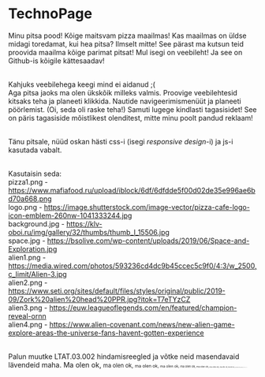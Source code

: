 # TechnoPage

Minu pitsa pood! Kõige maitsvam pizza maailmas! Kas maailmas on üldse midagi toredamat, kui hea pitsa? Ilmselt mitte! See pärast ma kutsun teid proovida maailma kõige parimat pitsat! Mul isegi on veebileht! Ja see on Github-is kõigile kättesaadav!<br><br>

Kahjuks veebilehega keegi mind ei aidanud ;(<br>
Aga pitsa jaoks ma olen ükskõik milleks valmis. Proovige veebilehtesid kitsaks teha ja planeeti klikkida. Nautide navigeerimismenüüt ja planeeti pöörlemist. (Oi, seda oli raske teha!) Samuti lugege kindlasti tagasisidet! See on päris tagasiside mõistlikest olenditest, mitte minu poolt pandud reklaam!<br><br>

Tänu pitsale, nüüd oskan hästi css-i (isegi <i>responsive design</i>-i) ja js-i kasutada vabalt.<br><br>

Kasutaisin seda:
<br>pizza1.png - https://www.mafiafood.ru/upload/iblock/6df/6dfdde5f00d02de35e996ae6bd70a668.png
<br>logo.png - https://image.shutterstock.com/image-vector/pizza-cafe-logo-icon-emblem-260nw-1041333244.jpg
<br>background.jpg - https://klv-oboi.ru/img/gallery/32/thumbs/thumb_l_15506.jpg
<br>space.jpg - https://bsolive.com/wp-content/uploads/2019/06/Space-and-Exploration.jpg
<br>alien1.png - https://media.wired.com/photos/593236cd4dc9b45ccec5c9f0/4:3/w_2500,c_limit/Alien-3.jpg
<br>alien2.png - https://www.seti.org/sites/default/files/styles/original/public/2019-09/Zork%20alien%20head%20PPR.jpg?itok=T7eTYzCZ
<br>alien3.png - https://euw.leagueoflegends.com/en/featured/champion-reveal-ornn
<br>alien4.png - https://www.alien-covenant.com/news/new-alien-game-explore-areas-the-universe-fans-havent-gotten-experience
<br><br>

Palun muutke LTAT.03.002 hindamisreegled ja võtke neid masendavaid lävendeid maha. Ma olen ok, 
<span style="font-size:80%">ma olen ok, </span>
<span style="font-size:64%">ma olen ok, </span>
<span style="font-size:51%">ma olen ok, </span>
<span style="font-size:41%">ma olen ok, </span>
<span style="font-size:33%">ma olen ok, </span>
<span style="font-size:26%">ma olen ok, </span>
<span style="font-size:21%">ma olen ok, </span>
<span style="font-size:17%">ma olen ok, </span>
<span style="font-size:13%">ma olen ok, </span>
<span style="font-size:08%">ma olen ok, </span>
<span style="font-size:06%">ma olen ok, </span>
<span style="font-size:04%">ma olen ok, </span>
<span style="font-size:02%">ma olen ok, </span>